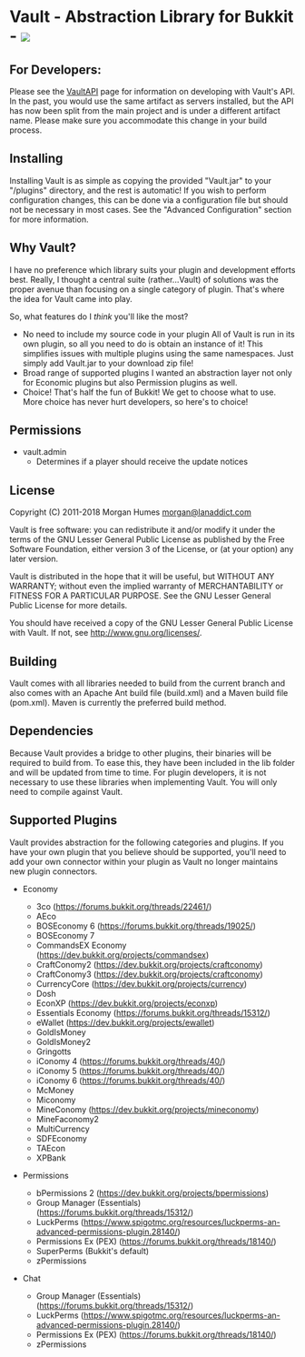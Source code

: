 # Vault - Abstraction Library for Bukkit - [![](https://travis-ci.org/MilkBowl/Vault.svg?branch=master)](https://travis-ci.org/MilkBowl/Vault)

## For Developers:
Please see the [VaultAPI](https://www.github.com/MilkBowl/VaultAPI) page for
information on developing with Vault's API. In the past, you would use the same
artifact as servers installed, but the API has now been split from the main
project and is under a different artifact name. Please make sure you accommodate
this change in your build process.

## Installing
Installing Vault is as simple as copying the provided "Vault.jar" to your
"<bukkit-install-dir>/plugins" directory, and the rest is automatic! If you
wish to perform configuration changes, this can be done via a configuration
file but should not be necessary in most cases. See the "Advanced
Configuration" section for more information.


## Why Vault?
I have no preference which library suits your plugin and development efforts
best. Really, I thought a central suite (rather...Vault) of solutions was the
proper avenue than focusing on a single category of plugin. That's where
the idea for Vault came into play.

So, what features do I _think_ you'll like the most?

* No need to include my source code in your plugin
  All of Vault is run in its own plugin, so all you need to do is obtain an
  instance of it! This simplifies issues with multiple plugins using the same
  namespaces. Just simply add Vault.jar to your download zip file!
* Broad range of supported plugins
  I wanted an abstraction layer not only for Economic plugins but also
  Permission plugins as well.
* Choice!
  That's half the fun of Bukkit! We get to choose what to use. More choice
  has never hurt developers, so here's to choice!


## Permissions
* vault.admin
  - Determines if a player should receive the update notices

## License
Copyright (C) 2011-2018 Morgan Humes <morgan@lanaddict.com>

Vault is free software: you can redistribute it and/or modify
it under the terms of the GNU Lesser General Public License as published by
the Free Software Foundation, either version 3 of the License, or
(at your option) any later version.

Vault is distributed in the hope that it will be useful,
but WITHOUT ANY WARRANTY; without even the implied warranty of
MERCHANTABILITY or FITNESS FOR A PARTICULAR PURPOSE. See the
GNU Lesser General Public License for more details.

You should have received a copy of the GNU Lesser General Public License
with Vault. If not, see <http://www.gnu.org/licenses/>.

## Building
Vault comes with all libraries needed to build from the current branch and
also comes with an Apache Ant build file (build.xml) and a Maven build file
(pom.xml). Maven is currently the preferred build method.


## Dependencies
Because Vault provides a bridge to other plugins, their binaries will be
required to build from. To ease this, they have been included in the lib
folder and will be updated from time to time. For plugin developers, it
is not necessary to use these libraries when implementing Vault. You will
only need to compile against Vault.


## Supported Plugins
Vault provides abstraction for the following categories and plugins. If
you have your own plugin that you believe should be supported, you'll need
to add your own connector within your plugin as Vault no longer maintains
new plugin connectors.

* Economy
  - 3co (https://forums.bukkit.org/threads/22461/)
  - AEco
  - BOSEconomy 6 (https://forums.bukkit.org/threads/19025/)
  - BOSEconomy 7
  - CommandsEX Economy (https://dev.bukkit.org/projects/commandsex)
  - CraftConomy2 (https://dev.bukkit.org/projects/craftconomy)
  - CraftConomy3 (https://dev.bukkit.org/projects/craftconomy)
  - CurrencyCore (https://dev.bukkit.org/projects/currency)
  - Dosh
  - EconXP (https://dev.bukkit.org/projects/econxp)
  - Essentials Economy (https://forums.bukkit.org/threads/15312/)
  - eWallet (https://dev.bukkit.org/projects/ewallet)
  - GoldIsMoney
  - GoldIsMoney2
  - Gringotts
  - iConomy 4 (https://forums.bukkit.org/threads/40/)
  - iConomy 5 (https://forums.bukkit.org/threads/40/)
  - iConomy 6 (https://forums.bukkit.org/threads/40/)
  - McMoney
  - Miconomy
  - MineConomy (https://dev.bukkit.org/projects/mineconomy)
  - MineFaconomy2
  - MultiCurrency
  - SDFEconomy
  - TAEcon
  - XPBank

* Permissions
   - bPermissions 2 (https://dev.bukkit.org/projects/bpermissions)
   - Group Manager (Essentials) (https://forums.bukkit.org/threads/15312/)
   - LuckPerms (https://www.spigotmc.org/resources/luckperms-an-advanced-permissions-plugin.28140/)
   - Permissions Ex (PEX) (https://forums.bukkit.org/threads/18140/)
   - SuperPerms (Bukkit's default)
   - zPermissions

* Chat
   - Group Manager (Essentials) (https://forums.bukkit.org/threads/15312/)
   - LuckPerms (https://www.spigotmc.org/resources/luckperms-an-advanced-permissions-plugin.28140/)
   - Permissions Ex (PEX) (https://forums.bukkit.org/threads/18140/)
   - zPermissions
